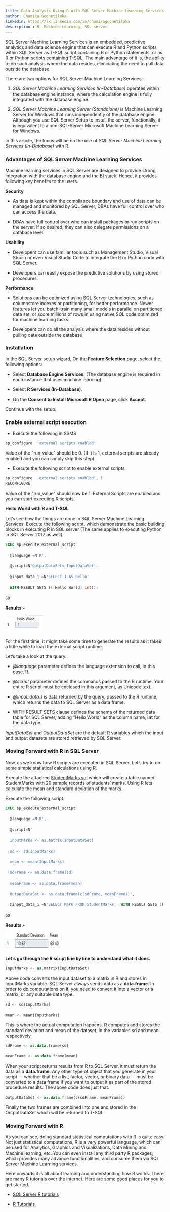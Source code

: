 ```yaml
---
title: Data Analysis Using R With SQL Server Machine Learning Services
author: Chamika Goonetilaka
linkedin: https://lk.linkedin.com/in/chamikagoonetilaka
description : R, Machine Learning, SQL server
---
```


SQL Server Machine Learning Services is an embedded, predictive analytics and data science engine that can execute R and Python scripts within SQL Server as T-SQL script containing R or Python statements, or as R or Python scripts containing T-SQL. The main advantage of it is, the ability to do such analysis where the data resides, eliminating the need to pull data outside the database.

There are two options for SQL Server Machine Learning Services:-

1. *SQL Server Machine Learning Services (In-Database)* operates within the database engine instance, where the calculation engine is fully integrated with the database engine.

2. *SQL Server Machine Learning Server (Standalone)* is Machine Learning Server for Windows that runs independently of the database engine. Although you use SQL Server Setup to install the server, functionally, it is equivalent to a non-SQL-Server Microsoft Machine Learning Server for Windows.

In this article, the focus will be on the use of *SQL Server Machine Learning Services (In-Database)* with R.

### Advantages of SQL Server Machine Learning Services

Machine learning services in SQL Server are designed to provide strong integration with the database engine and the BI stack. Hence, it provides following key benefits to the users.

**Security**

* As data is kept within the compliance boundary and use of data can be managed and monitored by SQL Server, DBAs have full control over who can access the data.

* DBAs have full control over who can install packages or run scripts on the server. If so desired, they can also delegate permissions on a database level.

**Usability**

* Developers can use familiar tools such as Management Studio, Visual Studio or even Visual Studio Code to integrate the R or Python code with SQL Server.

* Developers can easily expose the predictive solutions by using stored procedures.

**Performance**

* Solutions can be optimized using SQL Server technologies, such as columnstore indexes or partitioning, for better performance. Newer features let you batch-train many small models in parallel on partitioned data set, or score millions of rows in using native SQL code optimized for machine learning tasks.

* Developers can do all the analysis where the data resides without pulling data outside the database

### Installation

In the SQL Server setup wizard, On the **Feature Selection** page, select the following options:

* Select **Database Engine Services**. (The database engine is required in each instance that uses machine learning).

* Select **R Services (In-Database)**.

* On the **Consent to Install Microsoft R Open** page, click **Accept**.

Continue with the setup.

### Enable external script execution

* Execute the following in SSMS
```sql
sp_configure  'external scripts enabled'
```
Value of the "run_value" should be 0. (If it is 1, external scripts are already enabled and you can simply skip this step).

* Execute the following script to enable external scripts.
```sql
sp_configure  'external scripts enabled', 1
RECONFIGURE
```

Value of the "run_value" should now be 1. External Scripts are enabled and you can start executing R scripts.

**Hello World with R and T-SQL**

Let’s see how the things are done in SQL Server Machine Learning Services. Execute the following script, which demonstrate the basic building blocks in executing R in SQL server (The same applies to executing Python in SQL Server 2017 as well).
```sql
EXEC sp_execute_external_script

  @language =N'R',

  @script=N'OutputDataSet<-InputDataSet',

  @input_data_1 =N'SELECT 1 AS hello'

  WITH RESULT SETS (([Hello World] int));

GO
```
**Results:-**

<img src="/img/chamika_0.png" height="57" width="120" />

For the first time, it might take some time to generate the results as it takes a little while to load the external script runtime.

Let’s take a look at the query.

* *@language* parameter defines the language extension to call, in this case, R.

* *@script* parameter defines the commands passed to the R runtime. Your entire R script must be enclosed in this argument, as Unicode text.

* *@input_data_1* is data returned by the query, passed to the R runtime, which returns the data to SQL Server as a data frame.

* WITH RESULT SETS clause defines the schema of the returned data table for SQL Server, adding "Hello World" as the column name, **int** for the data type.

*InputDataSet* and *OutputDataSet* are the default R variables which the input and output datasets are stored retrieved by SQL Server.

### Moving Forward with R in SQL Server

Now, as we know how R scripts are executed in SQL Server, Let’s try to do some simple statistical calculations using R.

Execute the attached [StudentMarks.sql](/img/chamika_0.png) which will create a table named StudentMarks with 20 sample records of students’ marks. Using R lets calculate the mean and standard deviation of the marks.

Execute the following script.
```sql
EXEC sp_execute_external_script

  @language =N'R',

  @script=N'

  InputMarks <- as.matrix(InputDataSet)

  sd <- sd(InputMarks)

  mean <- mean(InputMarks)

  sdFrame <- as.data.frame(sd)

  meanFrame <- as.data.frame(mean)

  OutputDataSet <- as.data.frame(c(sdFrame, meanFrame))',

  @input_data_1 =N'SELECT Mark FROM StudentMarks'  WITH RESULT SETS (([Standard Deviation] numeric(18,2), [Mean] numeric(18,2)))

GO
```
**Results:-**

<img src="/img/chamika_1.png" height="57" width="180" />


**Let’s go through the R script line by line to understand what it does.**
```sql
InputMarks <- as.matrix(InputDataSet)
```
Above code converts the input dataset to a matrix in R and stores in InputMarks variable. SQL Server always sends data as a **data.frame**. In order to do computations on it, you need to convert it into a vector or a matrix, or any suitable data type.
```sql
sd <- sd(InputMarks)

mean <- mean(InputMarks)
```
This is where the actual computation happens. R computes and stores the standard deviation and mean of the dataset, in the variables sd and mean respectively.
```sql
sdFrame <- as.data.frame(sd)

meanFrame <- as.data.frame(mean)
```
When your script returns results from R to SQL Server, it must return the data as a **data.frame**. Any other type of object that you generate in your script — whether that be a list, factor, vector, or binary data — must be converted to a data frame if you want to output it as part of the stored procedure results. The above code does just that.
```sql
OutputDataSet <- as.data.frame(c(sdFrame, meanFrame))
```

Finally the two frames are combined into one and stored in the OutputDataSet which will be returned to T-SQL.

### Moving Forward with R

As you can see, doing standard statistical computations with R is quite easy. Not just statistical computations, R is a very powerful language, which can be used for Analytics, Graphics and Visualizations, Data Mining and Machine learning, etc. You can even install any third party R packages, which provides many advance functionalities, and consume them via SQL Server Machine Learning services.

Here onwards it is all about learning and understanding how R works. There are many R tutorials over the internet. Here are some good places for you to get started.

* [SQL Server R tutorials](https://docs.microsoft.com/en-us/sql/advanced-analytics/tutorials/sql-server-r-tutorials?view=sql-server-2017)

* [R Tutorials](http://r-tutorials.com/)

